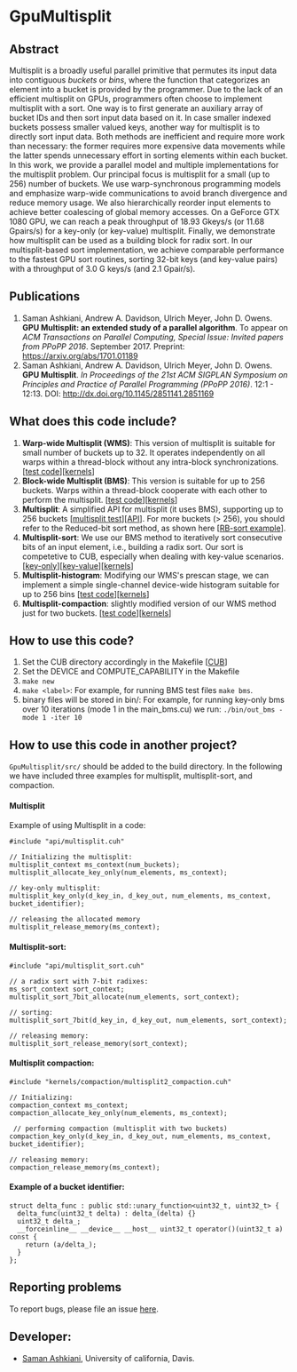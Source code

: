 # GpuMultisplit

## Abstract
Multisplit is a broadly useful parallel primitive that permutes its input data into contiguous _buckets_ or _bins_, where the function that categorizes an element into a bucket is provided by the programmer.
Due to the lack of an efficient multisplit on GPUs, programmers often choose to implement multisplit with a sort.
One way is to first generate an auxiliary array of bucket IDs and then sort input data based on it.
In case smaller indexed buckets possess smaller valued keys, another way for multisplit is to directly sort input data.
Both methods are inefficient and require more work than necessary: the former requires more expensive data movements while the latter spends unnecessary effort in sorting elements within each bucket.
In this work, we provide a parallel model and multiple implementations for the multisplit problem. Our principal focus is multisplit for a small (up to 256) number of buckets.
We use warp-synchronous programming models and emphasize warp-wide communications to avoid branch divergence and reduce memory usage.
We also hierarchically reorder input elements to achieve better coalescing of global memory accesses.
On a GeForce GTX 1080 GPU, we can reach a peak throughput of 18.93 Gkeys/s (or 11.68 Gpairs/s) for a  key-only (or key-value) multisplit.
Finally, we demonstrate how multisplit can be used as a building block for radix sort. In our multisplit-based sort implementation, we achieve comparable performance to the fastest GPU sort routines, sorting 32-bit keys (and key-value pairs) with a throughput of 3.0 G keys/s (and 2.1 Gpair/s).

## Publications
1. Saman Ashkiani, Andrew A. Davidson, Ulrich Meyer, John D. Owens. **GPU Multisplit: an extended study of a parallel algorithm**. To appear on _ACM Transactions on Parallel Computing, Special Issue: Invited papers from PPoPP 2016_. September 2017. Preprint: https://arxiv.org/abs/1701.01189
2. Saman Ashkiani, Andrew A. Davidson, Ulrich Meyer, John D. Owens. **GPU Multisplit**. _In Proceedings of the 21st ACM SIGPLAN Symposium on Principles and Practice of Parallel Programming (PPoPP 2016)_. 12:1 - 12:13. 
DOI: http://dx.doi.org/10.1145/2851141.2851169 

## What does this code include?
1. **Warp-wide Multisplit (WMS)**: This version of multisplit is suitable for small number of buckets up to 32. It operates independently on all warps within a thread-block without any intra-block synchronizations. [[test code](https://github.com/owensgroup/GpuMultisplit/blob/master/src/main/main_wms.cu)][[kernels](https://github.com/owensgroup/GpuMultisplit/tree/master/src/kernels/wms)] 
2. **Block-wide Multisplit (BMS)**: This version is suitable for up to 256 buckets. Warps within a thread-block cooperate with each other to perform the multisplit. [[test code](https://github.com/owensgroup/GpuMultisplit/blob/master/src/main/main_bms.cu)][[kernels](https://github.com/owensgroup/GpuMultisplit/tree/master/src/kernels/bms)]
3. **Multisplit**: A simplified API for multisplit (it uses BMS), supporting up to 256 buckets [[multisplit test](https://github.com/owensgroup/GpuMultisplit/blob/master/src/main/main_multisplit.cu)][[API](https://github.com/owensgroup/GpuMultisplit/blob/master/src/api/multisplit.cuh)]. For more buckets (> 256), you should refer to the Reduced-bit sort method, as shown here [[RB-sort example](https://github.com/owensgroup/GpuMultisplit/blob/master/src/main/main_wms.cu#L534)]. 
4. **Multisplit-sort**: We use our BMS method to iteratively sort consecutive bits of an input element, i.e., building a radix sort. Our sort is competetive to CUB, especially when dealing with key-value scenarios. [[key-only](https://github.com/owensgroup/GpuMultisplit/blob/master/src/main/main_sort.cu)][[key-value](https://github.com/owensgroup/GpuMultisplit/blob/master/src/main/main_sort_pairs.cu)][[kernels](https://github.com/owensgroup/GpuMultisplit/blob/master/src/api/multisplit_sort.cuh)]   
5. **Multisplit-histogram**: Modifying our WMS's prescan stage, we can implement a simple single-channel device-wide histogram suitable for up to 256 bins [[test code](https://github.com/owensgroup/GpuMultisplit/blob/master/src/main/main_histogram.cu)][[kernels](https://github.com/owensgroup/GpuMultisplit/tree/master/src/kernels/histogram)]  
6. **Multisplit-compaction**: slightly modified version of our WMS method just for two buckets. [[test code](https://github.com/owensgroup/GpuMultisplit/blob/master/src/main/main_compaction.cu)][[kernels](https://github.com/owensgroup/GpuMultisplit/blob/master/src/kernels/compaction/multisplit2_compaction.cuh)]
## How to use this code?
1. Set the CUB directory accordingly in the Makefile [[CUB](https://github.com/NVlabs/cub)]
2. Set the DEVICE and COMPUTE_CAPABILITY in the Makefile
3. `make new`
4. `make <label>`: For example, for running BMS test files `make bms`.
5. binary files will be stored in bin/: For example, for running key-only bms over 10 iterations (mode 1 in the main_bms.cu) we run: `./bin/out_bms -mode 1 -iter 10`

## How to use this code in another project?
`GpuMultisplit/src/` should be added to the build directory. In the following we have included three examples for multisplit, multisplit-sort, and compaction. 

#### Multisplit
Example of using Multisplit in a code:
  ```
  #include "api/multisplit.cuh"
  
  // Initializing the multisplit:
  multisplit_context ms_context(num_buckets);
  multisplit_allocate_key_only(num_elements, ms_context);
  
  // key-only multisplit: 
  multisplit_key_only(d_key_in, d_key_out, num_elements, ms_context, bucket_identifier);
  
  // releasing the allocated memory
  multisplit_release_memory(ms_context);	
  
  ```
#### Multisplit-sort:  
```
#include "api/multisplit_sort.cuh"

// a radix sort with 7-bit radixes:
ms_sort_context sort_context;
multisplit_sort_7bit_allocate(num_elements, sort_context);

// sorting:
multisplit_sort_7bit(d_key_in, d_key_out, num_elements, sort_context);

// releasing memory:
multisplit_sort_release_memory(sort_context);

```
#### Multisplit compaction:
```
#include "kernels/compaction/multisplit2_compaction.cuh"

// Initializing:
compaction_context ms_context;
compaction_allocate_key_only(num_elements, ms_context);

 // performing compaction (multisplit with two buckets)
compaction_key_only(d_key_in, d_key_out, num_elements, ms_context, bucket_identifier);

// releasing memory:
compaction_release_memory(ms_context);

```
#### Example of a bucket identifier:
```
struct delta_func : public std::unary_function<uint32_t, uint32_t> {
  delta_func(uint32_t delta) : delta_(delta) {}
  uint32_t delta_;
  __forceinline__ __device__ __host__ uint32_t operator()(uint32_t a) const {
    return (a/delta_);
  }
};

```
## Reporting problems 
To report bugs, please file an issue [here](https://github.com/owensgroup/GpuMultisplit/issues). 
## Developer:
* [Saman Ashkiani](http://www.ece.ucdavis.edu/~ashkiani/), University of california, Davis.
